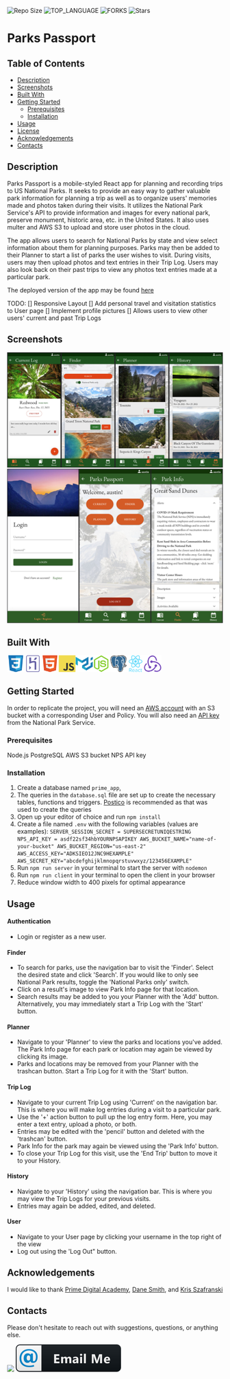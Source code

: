![Repo Size](https://img.shields.io/github/languages/code-size/AustinKammerer/parks-passport.svg?style=for-the-badge) ![TOP_LANGUAGE](https://img.shields.io/github/languages/top/AustinKammerer/parks-passport.svg?style=for-the-badge) ![FORKS](https://img.shields.io/github/forks/AustinKammerer/parks-passport.svg?style=for-the-badge&social) ![Stars](https://img.shields.io/github/stars/AustinKammerer/parks-passport.svg?style=for-the-badge)

# Parks Passport

## Table of Contents

- [Description](#description)
- [Screenshots](#screenshots)
- [Built With](#built-with)
- [Getting Started](#getting-started)
  - [Prerequisites](#prerequisites)
  - [Installation](#installation)
- [Usage](#usage)
- [License](#license)
- [Acknowledgements](#acknowledgements)
- [Contacts](#contacts)

## Description

Parks Passport is a mobile-styled React app for planning and recording trips to US National Parks. It seeks to provide an easy way to gather valuable park information for planning a trip as well as to organize users' memories made and photos taken during their visits. It utilizes the National Park Service's API to provide information and images for every national park, preserve monument, historic area, etc. in the United States. It also uses multer and AWS S3 to upload and store user photos in the cloud.

The app allows users to search for National Parks by state and view select information about them for planning purposes. Parks may then be added to their Planner to start a list of parks the user wishes to visit. During visits, users may then upload photos and text entries in their Trip Log. Users may also look back on their past trips to view any photos text entries made at a particular park.

The deployed version of the app may be found [here](https://sheltered-retreat-52105.herokuapp.com/)

TODO:
[] Responsive Layout
[] Add personal travel and visitation statistics to User page
[] Implement profile pictures
[] Allows users to view other users' current and past Trip Logs

## Screenshots

![Current, Finder, Planner, History](readme_screens/combined.jpg)
![Login, User, Park Info](readme_screens/combined2.jpg)

## Built With

<a href="https://developer.mozilla.org/en-US/docs/Web/CSS"><img src="https://raw.githubusercontent.com/devicons/devicon/master/icons/css3/css3-original.svg" height="40px" width="40px" /></a><a href="https://www.heroku.com/"><img src="https://raw.githubusercontent.com/devicons/devicon/master/icons/heroku/heroku-original.svg" height="40px" width="40px" /></a><a href="https://developer.mozilla.org/en-US/docs/Web/HTML"><img src="https://raw.githubusercontent.com/devicons/devicon/master/icons/html5/html5-original.svg" height="40px" width="40px" /></a><a href="https://developer.mozilla.org/en-US/docs/Web/JavaScript"><img src="https://raw.githubusercontent.com/devicons/devicon/master/icons/javascript/javascript-original.svg" height="40px" width="40px" /></a><a href="https://material-ui.com/"><img src="https://raw.githubusercontent.com/devicons/devicon/master/icons/materialui/materialui-original.svg" height="40px" width="40px" /></a><a href="https://nodejs.org/en/"><img src="https://raw.githubusercontent.com/devicons/devicon/master/icons/nodejs/nodejs-original.svg" height="40px" width="40px" /></a><a href="https://www.postgresql.org/"><img src="https://raw.githubusercontent.com/devicons/devicon/master/icons/postgresql/postgresql-original.svg" height="40px" width="40px" /></a><a href="https://reactjs.org/"><img src="https://raw.githubusercontent.com/devicons/devicon/master/icons/react/react-original-wordmark.svg" height="40px" width="40px" /></a><a href="https://redux.js.org/"><img src="https://raw.githubusercontent.com/devicons/devicon/master/icons/redux/redux-original.svg" height="40px" width="40px" /></a>

## Getting Started

In order to replicate the project, you will need an [AWS account](https://aws.amazon.com/) with an S3 bucket with a corresponding User and Policy. You will also need an [API key](https://www.nps.gov/subjects/developer/get-started.htm) from the National Park Service.

### Prerequisites

Node.js
PostgreSQL
AWS S3 bucket
NPS API key

### Installation

1. Create a database named `prime_app`,
2. The queries in the `database.sql` file are set up to create the necessary tables, functions and triggers. [Postico](https://eggerapps.at/postico/) is recommended as that was used to create the queries
3. Open up your editor of choice and run `npm install`
4. Create a file named `.env` with the following variables (values are examples):
   `SERVER_SESSION_SECRET = SUPERSECRETUNIQESTRING NPS_API_KEY = asdf22sf34hbYOURNPSAPIKEY AWS_BUCKET_NAME="name-of-your-bucket" AWS_BUCKET_REGION="us-east-2" AWS_ACCESS_KEY="ADKSIEO12JNC9HEXAMPLE" AWS_SECRET_KEY="abcdefghijklmnopqrstuvwxyz/123456EXAMPLE"`
5. Run `npm run server` in your terminal to start the server with `nodemon`
6. Run `npm run client` in your terminal to open the client in your browser
7. Reduce window width to 400 pixels for optimal appearance

## Usage

#### Authentication

- Login or register as a new user.

#### Finder

- To search for parks, use the navigation bar to visit the 'Finder'. Select the desired state and click 'Search'. If you would like to only see National Park results, toggle the 'National Parks only' switch.
- Click on a result's image to view Park Info page for that location.
- Search results may be added to you your Planner with the 'Add' button. Alternatively, you may immediately start a Trip Log with the 'Start' button.

#### Planner

- Navigate to your 'Planner' to view the parks and locations you've added. The Park Info page for each park or location may again be viewed by clicking its image.
- Parks and locations may be removed from your Planner with the trashcan button. Start a Trip Log for it with the 'Start' button.

#### Trip Log

- Navigate to your current Trip Log using 'Current' on the navigation bar. This is where you will make log entries during a visit to a particular park.
- Use the '+' action button to pull up the log entry form. Here, you may enter a text entry, upload a photo, or both.
- Entries may be edited with the 'pencil' button and deleted with the 'trashcan' button.
- Park Info for the park may again be viewed using the 'Park Info' button.
- To close your Trip Log for this visit, use the 'End Trip' button to move it to your History.

#### History

- Navigate to your 'History' using the navigation bar. This is where you may view the Trip Logs for your previous visits.
- Entries may again be added, edited, and deleted.

#### User

- Navigate to your User page by clicking your username in the top right of the view
- Log out using the 'Log Out" button.

## Acknowledgements

I would like to thank [Prime Digital Academy](www.primeacademy.io), [Dane Smith](https://github.com/DoctorHowser), and [Kris Szafranski](https://github.com/kdszafranski)

## Contacts

Please don't hesitate to reach out with suggestions, questions, or anything else.

<a href="https://www.linkedin.com/in/austin-kammerer"><img src="https://img.shields.io/badge/LinkedIn-0077B5?style=for-the-badge&logo=linkedin&logoColor=white" /></a> <a href="mailto:austin4191@gmail.com"><img src=https://raw.githubusercontent.com/johnturner4004/readme-generator/master/src/components/assets/images/email_me_button_icon_151852.svg /></a>
